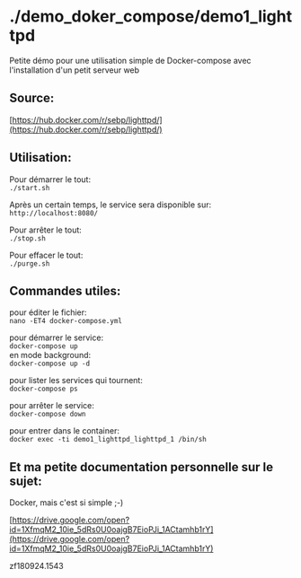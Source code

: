 # ./demo_doker_compose/demo1_lighttpd

Petite démo pour une utilisation simple de Docker-compose avec l'installation d'un petit serveur web

## Source:
[https://hub.docker.com/r/sebp/lighttpd/](https://hub.docker.com/r/sebp/lighttpd/)


## Utilisation:

Pour démarrer le tout:<br>
`./start.sh`

Après un certain temps, le service sera disponible sur:<br>
`http://localhost:8080/`

Pour arrêter le tout:<br>
`./stop.sh`

Pour effacer le tout:<br>
`./purge.sh`


## Commandes utiles:

pour éditer le fichier:<br>
`nano -ET4 docker-compose.yml`

pour démarrer le service:<br>
`docker-compose up`<br>
en mode background:<br>
`docker-compose up -d`

pour lister les services qui tournent:<br>
`docker-compose ps`

pour arrêter le service:<br>
`docker-compose down`

pour entrer dans le container:<br>
`docker exec -ti demo1_lighttpd_lighttpd_1 /bin/sh`


## Et ma petite documentation personnelle sur le sujet:

Docker, mais c'est si simple ;-)

[https://drive.google.com/open?id=1XfmqM2_10ie_5dRs0U0oajgB7EioPJi_1ACtamhb1rY](https://drive.google.com/open?id=1XfmqM2_10ie_5dRs0U0oajgB7EioPJi_1ACtamhb1rY)



zf180924.1543
